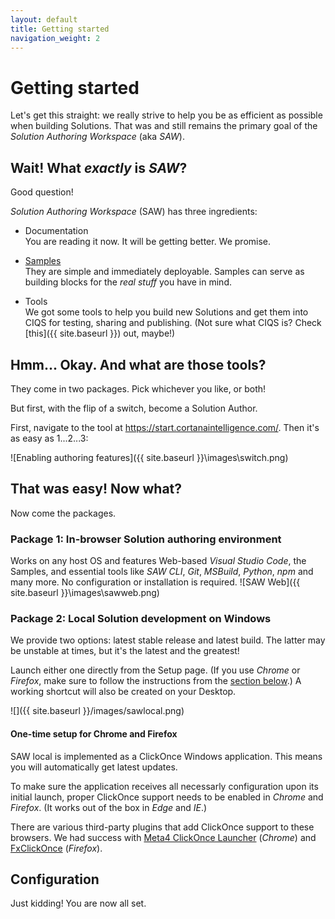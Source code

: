 ```yaml
---
layout: default
title: Getting started
navigation_weight: 2
---
```

# Getting started

Let's get this straight: we really strive to help you be as efficient as possible when building Solutions. That was and still remains the primary goal of the *Solution Authoring Workspace* (aka *SAW*).

## Wait! What *exactly* is *SAW*?

Good question!

*Solution Authoring Workspace* (SAW) has three ingredients:

- Documentation
  <br>You are reading it now. It will be getting better. We promise.
  
- [Samples](https://github.com/Azure/Azure-CortanaIntelligence-SolutionAuthoringWorkspace/tree/master/Samples)
  <br>They are simple and immediately deployable. Samples can serve as building blocks for the *real stuff* you have in mind.
  
- Tools
  <br>We got some tools to help you build new Solutions and get them into CIQS for testing, sharing and publishing. (Not sure what CIQS is? Check [this]({{ site.baseurl }}) out, maybe!)
  
## Hmm... Okay. And what are those tools?

They come in two packages. Pick whichever you like, or both!

But first, with the flip of a switch, become a Solution Author. 

First, navigate to the tool at https://start.cortanaintelligence.com/. Then it's as easy as 1...2...3:

![Enabling authoring features]({{ site.baseurl }}\images\switch.png)

## That was easy! Now what?

Now come the packages.

### Package 1: In-browser Solution authoring environment

Works on any host OS and features Web-based *Visual Studio Code*, the Samples, and essential tools like *SAW CLI*, *Git*, *MSBuild*, *Python*, *npm* and many more. No configuration or installation is required.
![SAW Web]({{ site.baseurl }}\images\sawweb.png)

### Package 2: Local Solution development on Windows

We provide two options: latest stable release and latest build. The latter may be unstable at times, but it's the latest and the greatest!

Launch either one directly from the Setup page. (If you use *Chrome* or *Firefox*, make sure to follow the instructions from the [section below](#one-time-setup-for-chrome-and-firefox).) A working shortcut will also be created on your Desktop.

![]({{ site.baseurl }}/images/sawlocal.png)

#### One-time setup for Chrome and Firefox

SAW local is implemented as a ClickOnce Windows application. This means you will automatically get latest updates.

To make sure the application receives all necessarly configuration upon its initial launch, proper ClickOnce support needs to be enabled in *Chrome* and *Firefox*. (It works out of the box in *Edge* and *IE*.)

There are various third-party plugins that add ClickOnce support to these browsers. We had success with [Meta4 ClickOnce Launcher](https://chrome.google.com/webstore/detail/meta4-clickonce-launcher/jkncabbipkgbconhaajbapbhokpbgkdc) (*Chrome*) and [FxClickOnce](https://addons.mozilla.org/en-US/firefox/addon/fxclickonce/) (*Firefox*).

## Configuration

Just kidding! You are now all set.

